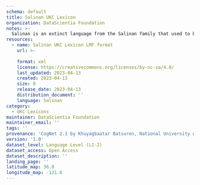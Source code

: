 ```yaml
---
schema: default
title: Salinan UKC Lexicon
organization: DataScientia Foundation
notes: >-
  Salinan is an extinct language from the Salinan family that used to be spoken in North America. The UKC Lexicon of Salinan is represented as a lexico-semantic network. It consists of words, word senses, synsets, as well as sense-level and synset-level relationships
resources:
  - name: Salinan UKC Lexicon LMF format
    url: >-
      
    format: xml
    license: https://creativecommons.org/licenses/by-nc-sa/4.0/
    last_updated: 2023-04-13
    created: 2023-04-13
    size: 0
    release_date: 2023-04-13
    distribution_document: ''
    language: Salinan
category:
  - UKC Lexicons
maintainer: DataScientia Foundation
maintainer_email: ''
tags: ''
provenance: 'CogNet 2.1 by Khuyagbaatar Batsuren, National University of Mongolia (http://cognet.ukc.disi.unitn.it); Native Languages of the Americas 2021.11. by Laura Redish and Orrin Lewis (http://www.native-languages.org); Princeton WordNet 2.1 by Princeton University (https://wordnet.princeton.edu)'
version: '1.0'
dataset_level: Language Level (L1-2)
dataset_access: Open Access
dataset_description: ''
landing_page: ''
latitude_map: 36.0
longitude_map: -121.0
---
```

